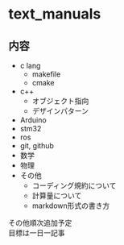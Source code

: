 # text_manuals

## 内容

* c lang
  * makefile
  * cmake
* c++
  * オブジェクト指向  
  * デザインパターン
* Arduino
* stm32
* ros
* git, github
* 数学
* 物理
* その他
  * コーディング規約について
  * 計算量について
  * markdown形式の書き方

その他順次追加予定  
目標は一日一記事
